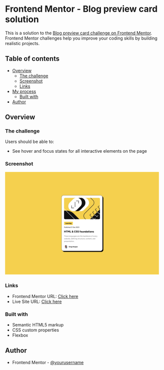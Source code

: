 # Frontend Mentor - Blog preview card solution

This is a solution to the [Blog preview card challenge on Frontend Mentor](https://www.frontendmentor.io/challenges/blog-preview-card-ckPaj01IcS). Frontend Mentor challenges help you improve your coding skills by building realistic projects.

## Table of contents

- [Overview](#overview)
  - [The challenge](#the-challenge)
  - [Screenshot](#screenshot)
  - [Links](#links)
- [My process](#my-process)
  - [Built with](#built-with)
- [Author](#author)

## Overview

### The challenge

Users should be able to:

- See hover and focus states for all interactive elements on the page

### Screenshot

![](./design/desktop-design.jpg)

### Links

- Frontend Mentor URL: [Click here](https://www.frontendmentor.io/solutions/blog-preview-card-utChBg1fg8)
- Live Site URL: [Click here](https://hummingcoder.github.io/Blog-Preview-Card/)

### Built with

- Semantic HTML5 markup
- CSS custom properties
- Flexbox

## Author

- Frontend Mentor - [@yourusername](https://www.frontendmentor.io/profile/Hummingcoder)
